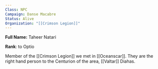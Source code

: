 ```yaml
---
Class: NPC
Campaign: Danse Macabre
Status: Alive
Organization: "[[Crimson Legion]]"
---
```

**Full Name:** Taheer Natari

**Rank**: to Optio

Member of the [[Crimson Legion]] we met in [[Oceanscar]]. They are the right hand person to the Centurion of the area, [[Valtar]] Diahas.